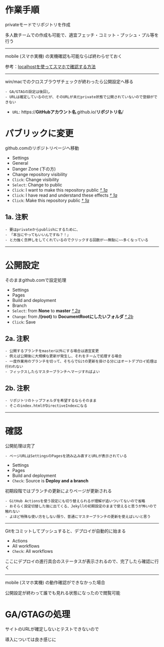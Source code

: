 # 作業手順
privateモードでリポジトリを作成

多人数チームでの作成も可能で、適宜フェッチ・コミット・プッシュ・プル等を行う

---
mobile (スマホ実機) の実機確認も可能ならば終わらせておく

参考：[localhostを使ってスマホで確認する方法](https://qiita.com/mako5656/items/411be80fff4600f241c3)

---
win/macでのクロスブラウザチェックが終わったら公開設定へ移る

```
- GA/GTAGの設定は後回し
- URLは確定しているのだが、そのURLが未だprivate状態で公開されていないので登録ができない
```
- `URL`: https://**GitHubアカウント名**.github.io/**リポジトリ名**/


# パブリックに変更
github.comのリポジトリページへ移動

- Settings
- General
- Danger Zone (下の方)
- Change repository visibility
- `Click`: Change visibility
- `Select`: Change to public
- `Click`: I want to make this repository public [*&#x2020; 1a*](#1a-注釈)
- `Click`: I have read and understand these effects [*&#x2020; 1a*](#1a-注釈)
- `Click`: Make this repository public [*&#x2020; 1a*](#1a-注釈)


## 1a. 注釈
```
- 要はprivateからpublishにするために、
- 「本当にやってもいいんですね？！」
- と力強く念押しをしてくれているのでクリックする回数が~~無駄に~~多くなっている
```

---
# 公開設定
そのままgithub.comで設定処理

- Settings
- Pages
- Build and deployment
- Branch
- `Select`: from **None** to **master** [*&#x2020; 2a*](#2a-注釈)
- `Change`: from **/(root)** to **DocumentRootにしたいフォルダ** [*&#x2020; 2b*](#2b-注釈)
- `Click`: Save


## 2a. 注釈
```
- 公開するブランチをmaster以外にする場合は適宜変更
- 例えば公開後に大規模な更新が発生し、それをチームで処理する場合
- 一度作業用のブランチを切って、そちらでGitの更新を掛ける分にはオートデプロイ処理は行われない
- フィックスしたらマスターブランチへマージすればよい
```

## 2b. 注釈
```
- リポジトリのトップフォルダを希望するならそのまま
- そこのindex.htmlがDirectiveIndexになる
```

---
# 確認
公開処理は完了
```
- ページURLはSettingsのPagesを読み込み直すとURLが表示されている
```

- Settings
- Pages
- Build and deployment
- `Check`: Source is **Deploy and a branch**

初期段階ではブランチの更新によりページが更新される
```
- GitHub Actionsを使う設定にも切り替えられるが理解が追いついてないので省略
- おそらく設定切替した後に出てくる、Jekyllの初期設定のままで使えると思うが怖いので触れない
- よほど特殊な使い方をしない限り、普通にマスターブランチの更新を使えばいいと思う
```

---
Gitをコミットしてプッシュすると、デプロイが自動的に始まる
- Actions
- All workflows
- `Check`: All workflows

ここにデプロイの進行具合のステータスが表示されるので、完了したら確認に行く

---
mobile (スマホ実機) の動作確認ができなかった場合

公開設定が終わって誰でも見れる状態になったので閲覧可能


# GA/GTAGの処理
サイトのURLが確定しないとテストできないので

導入については良き感じに


<link rel="stylesheet" href="readme.css">